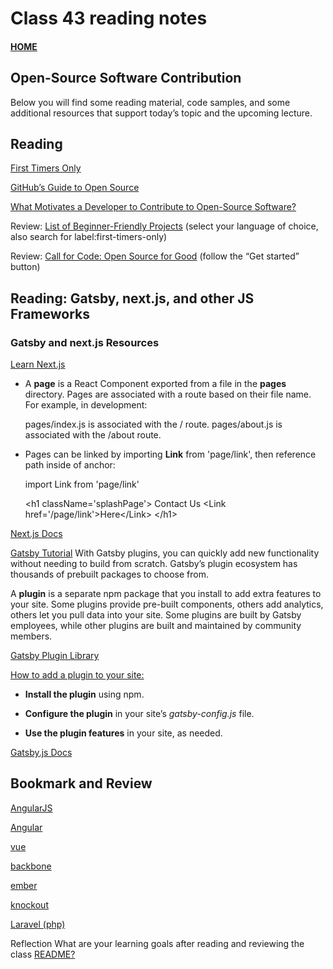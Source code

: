 # Class 43 reading notes

#### [HOME](https://cesarderio.github.io/reading-notes/)

## Open-Source Software Contribution

Below you will find some reading material, code samples, and some additional resources that support today’s topic and the upcoming lecture.

## Reading

[First Timers Only](https://www.firsttimersonly.com/)

[GitHub’s Guide to Open Source](https://www.github.com/open-source)

[What Motivates a Developer to Contribute to Open-Source Software?](https://clearcode.cc/blog/why-developers-contribute-open-source-software/)

Review: [List of Beginner-Friendly Projects](https://github.com/search?q=label%3Agood-first-issue+archived%3Afalse) (select your language of choice, also search for label:first-timers-only)

Review: [Call for Code: Open Source for Good](https://callforcode.org/) (follow the “Get started” button)

## Reading: Gatsby, next.js, and other JS Frameworks

### Gatsby and next.js Resources

[Learn Next.js](https://nextjs.org/learn/basics/getting-started)

- A **page** is a React Component exported from a file in the **pages** directory.
  Pages are associated with a route based on their file name. For example, in development:

  pages/index.js is associated with the / route.
  pages/about.js is associated with the /about route.

- Pages can be linked by importing **Link** from 'page/link', then reference path inside of anchor:

  import Link from 'page/link'

  \<h1 className='splashPage'>
  Contact Us \<Link href='/page/link'>Here\</Link>
  \</h1>

[Next.js Docs](https://nextjs.org/docs)

[Gatsby Tutorial](https://www.gatsbyjs.org/tutorial/)
With Gatsby plugins, you can quickly add new functionality without needing to build from scratch. Gatsby’s plugin ecosystem has thousands of prebuilt packages to choose from.

A **plugin** is a separate npm package that you install to add extra features to your site. Some plugins provide pre-built components, others add analytics, others let you pull data into your site. Some plugins are built by Gatsby employees, while other plugins are built and maintained by community members.

[Gatsby Plugin Library](https://www.gatsbyjs.com/plugins)

[How to add a plugin to your site:](https://www.gatsbyjs.com/docs/tutorial/part-3/#:~:text=site%2C%20as%20needed.-,Key,-Gatsby%20Concept%3A%20Adding)

- **Install the plugin** using npm.

- **Configure the plugin** in your site’s _gatsby-config.js_ file.

- **Use the plugin features** in your site, as needed.

[Gatsby.js Docs](https://www.gatsbyjs.org/docs/)

## Bookmark and Review

[AngularJS](https://angularjs.org/)

[Angular](https://angular.io/)

[vue](https://vuejs.org/)

[backbone](http://backbonejs.org/)

[ember](https://www.emberjs.com/)

[knockout](https://knockoutjs.com/)

[Laravel (php)](https://laravel.com/)

Reflection
What are your learning goals after reading and reviewing the class [README?](https://codefellows.github.io/code-401-javascript-guide/curriculum/class-43/)
